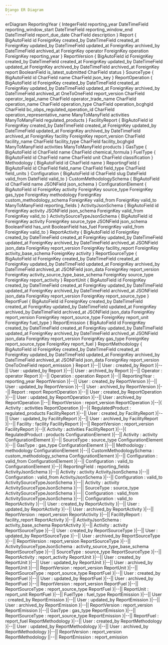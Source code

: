 ```yaml
---
Django ER Diagram
---
```

erDiagram
ReportingYear {
    IntegerField reporting_year
    DateTimeField reporting_window_start
    DateTimeField reporting_window_end
    DateTimeField report_due_date
    CharField description
}
Report {
    BigAutoField id
    ForeignKey created_by
    DateTimeField created_at
    ForeignKey updated_by
    DateTimeField updated_at
    ForeignKey archived_by
    DateTimeField archived_at
    ForeignKey operator
    ForeignKey operation
    ForeignKey reporting_year
}
ReportVersion {
    BigAutoField id
    ForeignKey created_by
    DateTimeField created_at
    ForeignKey updated_by
    DateTimeField updated_at
    ForeignKey archived_by
    DateTimeField archived_at
    ForeignKey report
    BooleanField is_latest_submitted
    CharField status
}
SourceType {
    BigAutoField id
    CharField name
    CharField json_key
}
ReportOperation {
    BigAutoField id
    ForeignKey created_by
    DateTimeField created_at
    ForeignKey updated_by
    DateTimeField updated_at
    ForeignKey archived_by
    DateTimeField archived_at
    OneToOneField report_version
    CharField operator_legal_name
    CharField operator_trade_name
    CharField operation_name
    CharField operation_type
    CharField operation_bcghgid
    CharField bc_obps_regulated_operation_id
    CharField operation_representative_name
    ManyToManyField activities
    ManyToManyField regulated_products
}
FacilityReport {
    BigAutoField id
    ForeignKey created_by
    DateTimeField created_at
    ForeignKey updated_by
    DateTimeField updated_at
    ForeignKey archived_by
    DateTimeField archived_at
    ForeignKey facility
    ForeignKey report_version
    CharField facility_name
    CharField facility_type
    CharField facility_bcghgid
    ManyToManyField activities
    ManyToManyField products
}
GasType {
    BigAutoField id
    CharField name
    CharField chemical_formula
}
FuelType {
    BigAutoField id
    CharField name
    CharField unit
    CharField classification
}
Methodology {
    BigAutoField id
    CharField name
}
ReportingField {
    BigAutoField id
    CharField field_name
    CharField field_type
    CharField field_units
}
Configuration {
    BigAutoField id
    CharField slug
    DateField valid_from
    DateField valid_to
}
CustomMethodologySchema {
    BigAutoField id
    CharField name
    JSONField json_schema
}
ConfigurationElement {
    BigAutoField id
    ForeignKey activity
    ForeignKey source_type
    ForeignKey gas_type
    ForeignKey methodology
    ForeignKey custom_methodology_schema
    ForeignKey valid_from
    ForeignKey valid_to
    ManyToManyField reporting_fields
}
ActivityJsonSchema {
    BigAutoField id
    ForeignKey activity
    JSONField json_schema
    ForeignKey valid_from
    ForeignKey valid_to
}
ActivitySourceTypeJsonSchema {
    BigAutoField id
    ForeignKey activity
    ForeignKey source_type
    JSONField json_schema
    BooleanField has_unit
    BooleanField has_fuel
    ForeignKey valid_from
    ForeignKey valid_to
}
ReportActivity {
    BigAutoField id
    ForeignKey created_by
    DateTimeField created_at
    ForeignKey updated_by
    DateTimeField updated_at
    ForeignKey archived_by
    DateTimeField archived_at
    JSONField json_data
    ForeignKey report_version
    ForeignKey facility_report
    ForeignKey activity_base_schema
    ForeignKey activity
}
ReportSourceType {
    BigAutoField id
    ForeignKey created_by
    DateTimeField created_at
    ForeignKey updated_by
    DateTimeField updated_at
    ForeignKey archived_by
    DateTimeField archived_at
    JSONField json_data
    ForeignKey report_version
    ForeignKey activity_source_type_base_schema
    ForeignKey source_type
    ForeignKey report_activity
}
ReportUnit {
    BigAutoField id
    ForeignKey created_by
    DateTimeField created_at
    ForeignKey updated_by
    DateTimeField updated_at
    ForeignKey archived_by
    DateTimeField archived_at
    JSONField json_data
    ForeignKey report_version
    ForeignKey report_source_type
}
ReportFuel {
    BigAutoField id
    ForeignKey created_by
    DateTimeField created_at
    ForeignKey updated_by
    DateTimeField updated_at
    ForeignKey archived_by
    DateTimeField archived_at
    JSONField json_data
    ForeignKey report_version
    ForeignKey report_source_type
    ForeignKey report_unit
    ForeignKey fuel_type
}
ReportEmission {
    BigAutoField id
    ForeignKey created_by
    DateTimeField created_at
    ForeignKey updated_by
    DateTimeField updated_at
    ForeignKey archived_by
    DateTimeField archived_at
    JSONField json_data
    ForeignKey report_version
    ForeignKey gas_type
    ForeignKey report_source_type
    ForeignKey report_fuel
}
ReportMethodology {
    BigAutoField id
    ForeignKey created_by
    DateTimeField created_at
    ForeignKey updated_by
    DateTimeField updated_at
    ForeignKey archived_by
    DateTimeField archived_at
    JSONField json_data
    ForeignKey report_version
    OneToOneField report_emission
}
Report }|--|| User : created_by
Report }|--|| User : updated_by
Report }|--|| User : archived_by
Report }|--|| Operator : operator
Report }|--|| Operation : operation
Report }|--|| ReportingYear : reporting_year
ReportVersion }|--|| User : created_by
ReportVersion }|--|| User : updated_by
ReportVersion }|--|| User : archived_by
ReportVersion }|--|| Report : report
ReportOperation }|--|| User : created_by
ReportOperation }|--|| User : updated_by
ReportOperation }|--|| User : archived_by
ReportOperation ||--|| ReportVersion : report_version
ReportOperation }|--|{ Activity : activities
ReportOperation }|--|{ RegulatedProduct : regulated_products
FacilityReport }|--|| User : created_by
FacilityReport }|--|| User : updated_by
FacilityReport }|--|| User : archived_by
FacilityReport }|--|| Facility : facility
FacilityReport }|--|| ReportVersion : report_version
FacilityReport }|--|{ Activity : activities
FacilityReport }|--|{ RegulatedProduct : products
ConfigurationElement }|--|| Activity : activity
ConfigurationElement }|--|| SourceType : source_type
ConfigurationElement }|--|| GasType : gas_type
ConfigurationElement }|--|| Methodology : methodology
ConfigurationElement }|--|| CustomMethodologySchema : custom_methodology_schema
ConfigurationElement }|--|| Configuration : valid_from
ConfigurationElement }|--|| Configuration : valid_to
ConfigurationElement }|--|{ ReportingField : reporting_fields
ActivityJsonSchema }|--|| Activity : activity
ActivityJsonSchema }|--|| Configuration : valid_from
ActivityJsonSchema }|--|| Configuration : valid_to
ActivitySourceTypeJsonSchema }|--|| Activity : activity
ActivitySourceTypeJsonSchema }|--|| SourceType : source_type
ActivitySourceTypeJsonSchema }|--|| Configuration : valid_from
ActivitySourceTypeJsonSchema }|--|| Configuration : valid_to
ReportActivity }|--|| User : created_by
ReportActivity }|--|| User : updated_by
ReportActivity }|--|| User : archived_by
ReportActivity }|--|| ReportVersion : report_version
ReportActivity }|--|| FacilityReport : facility_report
ReportActivity }|--|| ActivityJsonSchema : activity_base_schema
ReportActivity }|--|| Activity : activity
ReportSourceType }|--|| User : created_by
ReportSourceType }|--|| User : updated_by
ReportSourceType }|--|| User : archived_by
ReportSourceType }|--|| ReportVersion : report_version
ReportSourceType }|--|| ActivitySourceTypeJsonSchema : activity_source_type_base_schema
ReportSourceType }|--|| SourceType : source_type
ReportSourceType }|--|| ReportActivity : report_activity
ReportUnit }|--|| User : created_by
ReportUnit }|--|| User : updated_by
ReportUnit }|--|| User : archived_by
ReportUnit }|--|| ReportVersion : report_version
ReportUnit }|--|| ReportSourceType : report_source_type
ReportFuel }|--|| User : created_by
ReportFuel }|--|| User : updated_by
ReportFuel }|--|| User : archived_by
ReportFuel }|--|| ReportVersion : report_version
ReportFuel }|--|| ReportSourceType : report_source_type
ReportFuel }|--|| ReportUnit : report_unit
ReportFuel }|--|| FuelType : fuel_type
ReportEmission }|--|| User : created_by
ReportEmission }|--|| User : updated_by
ReportEmission }|--|| User : archived_by
ReportEmission }|--|| ReportVersion : report_version
ReportEmission }|--|| GasType : gas_type
ReportEmission }|--|| ReportSourceType : report_source_type
ReportEmission }|--|| ReportFuel : report_fuel
ReportMethodology }|--|| User : created_by
ReportMethodology }|--|| User : updated_by
ReportMethodology }|--|| User : archived_by
ReportMethodology }|--|| ReportVersion : report_version
ReportMethodology ||--|| ReportEmission : report_emission